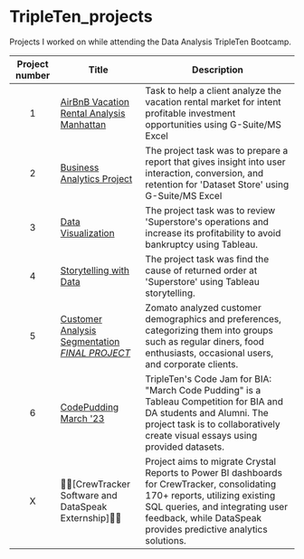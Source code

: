 # TripleTen_projects
Projects I worked on while attending the Data Analysis TripleTen Bootcamp.

| Project number | Title | Description |
| :-----------: | ----------- | ----------- |
| 1 | [AirBnB Vacation Rental Analysis Manhattan](https://github.com/LeeRIII/Data_projects_TripleTen/tree/main/AirBnB%20Vacation%20Rental%20Market) | Task to help a client analyze the vacation rental market for intent profitable investment opportunities using G-Suite/MS Excel | 
| 2 | [Business Analytics Project](https://docs.google.com/spreadsheets/d/10PqOonkWAtGhEy_ziaRHj7QoUS7eeK3G_PTsVhaDjxg/edit?usp=sharing) | The project task was to prepare a report that gives insight into user interaction, conversion, and retention for 'Dataset Store' using G-Suite/MS Excel | 
| 3 | [Data Visualization](https://public.tableau.com/views/LRIIISprint4WIP/ProfitsLosses?:language=en-US&:display_count=n&:origin=viz_share_link) | The project task was to review 'Superstore's operations and increase its profitability to avoid bankruptcy using Tableau. | 
| 4 | [Storytelling with Data](https://public.tableau.com/views/Book1WIP1_3/Dashboard1?:language=en-US&:sid=&:display_count=n&:origin=viz_share_link) | The project task was find the cause of returned order at 'Superstore' using Tableau storytelling. | 
| 5 | [Customer Analysis Segmentation *FINAL PROJECT*](https://github.com/LeeRIII/Data_projects_TripleTen/blob/main/Customer%20Analysis%20Segmentation/ReadMe.md)| Zomato analyzed customer demographics and preferences, categorizing them into groups such as regular diners, food enthusiasts, occasional users, and corporate clients.| 
| 6 | [CodePudding March '23](https://github.com/LeeRIII/Data_projects_TripleTen/tree/main/CodePudding%20March%20'23) | TripleTen's Code Jam for BIA: "March Code Pudding" is a Tableau Competition for BIA and DA students and Alumni. The project task is to collaboratively create visual essays using provided datasets. |
| X | 🚧🚧[CrewTracker Software and DataSpeak Externship]🚧🚧| Project aims to migrate Crystal Reports to Power BI dashboards for CrewTracker, consolidating 170+ reports, utilizing existing SQL queries, and integrating user feedback, while DataSpeak provides predictive analytics solutions.|
